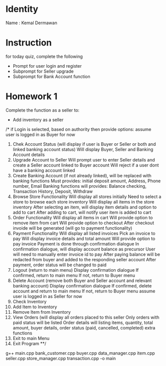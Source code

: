# Identity
Name : Kemal Dermawan

# Instruction
for today quiz, complete the following
- Prompt for user login and register
- Subprompt for Seller upgrade
- Subprompt for Bank Account function

# Homework 1
Complete the function as a seller to:
- Add inventory as a seller

/* if Login is selected, based on authority then provide options:
assume user is logged in as Buyer for now
1. Chek Account Status (will display if user is Buyer or Seller or both and linked banking account status)
Will display Buyer, Seller and Banking Account details
2. Upgrade Account to Seller
Will prompt user to enter Seller details and create a Seller account linked to Buyer account
Will reject if a user dont have a banking account linked
3. Create Banking Account (if not already linked), will be replaced with banking functions
Must provides: initial deposit amount, Address, Phone number, Email
Banking functions will provides: Balance checking, Transaction History, Deposit, Withdraw
4. Browse Store Functionality
Will display all stores initially
Need to select a store to browse each store inventory
Will display all items in the store inventory
After selecting an item, will display item details and option to add to cart
After adding to cart, will notify user item is added to cart
5. Order Functionality
Will display all items in cart
Will provide option to remove item from cart
Will provide option to checkout
After checkout invoide will be generated (will go to payment functionality)
6. Payment Functionality
Will display all listed invoices
Pick an invoice to pay
Will display invoice details and total amount
Will provide option to pay invoice
Payment is done through confirmation dialogue
In confirmation dialogue, will display account balance as precursor
User will need to manually enter invoice id to pay
After paying balance will be redacted from buyer and added to the responding seller account
After payment, order status will be changed to paid
7. Logout (return to main menu)
Display confirmation dialogue
If confirmed, return to main menu
If not, return to Buyer menu
8. Delete Account (remove both Buyer and Seller account and relevant banking account)
Display confirmation dialogue
If confirmed, delete account and return to main menu
If not, return to Buyer menu
assume user is logged in as Seller for now
9. Check Inventory
10. Add Item to Inventory
11. Remove Item from Inventory
12. View Orders (will display all orders placed to this seller
Only orders with paid status will be listed
Order details will listing items, quantity, total amount, buyer details, order status (paid, cancelled, completed)
extra functions
9. Exit to main Menu
10. Exit Program
**/

g++ main.cpp bank_customer.cpp buyer.cpp data_manager.cpp item.cpp seller.cpp store_manager.cpp transaction.cpp -o main